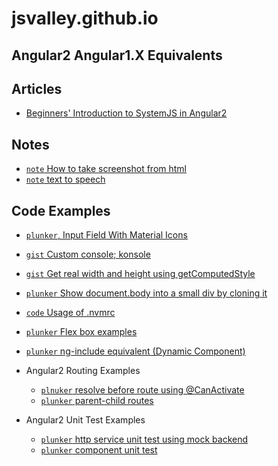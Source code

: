 # jsvalley.github.io


 
## Angular2 Angular1.X Equivalents
  
## Articles
  * [Beginners' Introduction to SystemJS in Angular2](systemjs-in-angular2.md)

## Notes
  * [`note` How to take screenshot from html](https://gist.github.com/allenhwkim/f1979ae601a955cbb406e35a61650beb)
  * [`note` text to speech](https://developer.mozilla.org/en-US/docs/Web/API/SpeechSynthesis/speak)
  
## Code Examples
  * [`plunker`, Input Field With Material Icons](http://plnkr.co/edit/8WH6vS?p=preview)
  * [`gist` Custom console; konsole](https://gist.github.com/allenhwkim/ceebbfa66771be0b8aedadd73e715d7b)
  * [`gist` Get real width and height using getComputedStyle](https://gist.github.com/allenhwkim/86f498bef85e65f36189e00c746d4167)
  * [`plunker` Show document.body into a small div by cloning it](http://plnkr.co/edit/k27ph6?p=preview)
  * [`code` Usage of .nvmrc](https://gist.github.com/allenhwkim/04f6285e9855b51572d863c698782f34)
  * [`plunker` Flex box examples](http://plnkr.co/edit/lxx7QCwZbeZyyUtwiCym?p=preview)
  * [`plunker` ng-include equivalent (Dynamic Component)](http://plnkr.co/edit/L4lymg?p=preview)
  * Angular2 Routing Examples
    * [`plnuker` resolve before route using @CanActivate](http://plnkr.co/edit/St5US5?p=preview)
    * [`plunker` parent-child routes](http://plnkr.co/edit/St5US5?p=preview)
     
  * Angular2 Unit Test Examples
    * [`plunker` http service unit test using mock backend](https://plnkr.co/edit/a71wxC?p=preview)
    * [`plunker` component unit test](https://plnkr.co/edit/a71wxC?p=preview)



